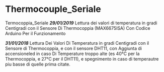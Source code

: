# Thermocouple_Seriale
Termocoppia_Seriale
***29/01/2019***
Lettura dei valori di temperatura in gradi Centigradi con il Sensore Di Thermocoppia (MAX6675ISA)
Con Codice Arduino Per il Funzionamento

***31/01/2018***
Lettura Dei Valori Di Temperatura in gradi Centigradi con il Sensore di Thermocoppia, e con il sensore DHT11, con Aggiunta di accensioneled in caso Di Temperature troppo alte (es 40°C per la Thermocoppia, e 27°C per il DHT11), e spegnimento in caso di temperautre piu basse di quelle prima citate.

